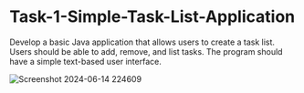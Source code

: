 # Task-1-Simple-Task-List-Application
Develop a basic Java application that allows users to create a task list. Users should be able to add, remove, and list tasks. The program should have a simple text-based user interface.

![Screenshot 2024-06-14 224609](https://github.com/jayanth2004klu/Task-1-Simple-Task-List-Application/assets/126154147/995b04da-a849-4777-8cb4-8fd67e5cecf0)
